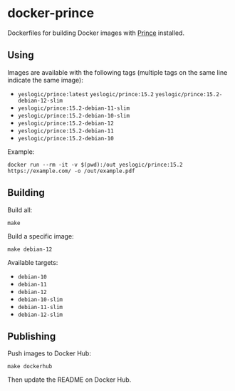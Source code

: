 # docker-prince

Dockerfiles for building Docker images with [Prince] installed.

## Using

Images are available with the following tags (multiple tags on the same line
indicate the same image):

* `yeslogic/prince:latest` `yeslogic/prince:15.2` `yeslogic/prince:15.2-debian-12-slim`
* `yeslogic/prince:15.2-debian-11-slim`
* `yeslogic/prince:15.2-debian-10-slim`
* `yeslogic/prince:15.2-debian-12`
* `yeslogic/prince:15.2-debian-11`
* `yeslogic/prince:15.2-debian-10`

Example:

```shell
docker run --rm -it -v $(pwd):/out yeslogic/prince:15.2 https://example.com/ -o /out/example.pdf
```

## Building

Build all:

    make

Build a specific image:

    make debian-12

Available targets:

* `debian-10`
* `debian-11`
* `debian-12`
* `debian-10-slim`
* `debian-11-slim`
* `debian-12-slim`

## Publishing

Push images to Docker Hub:

    make dockerhub

Then update the README on Docker Hub.

[Prince]: https://www.princexml.com/
